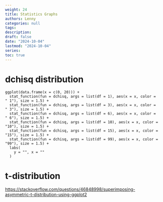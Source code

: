 ```yaml
---
weight: 24
title: Statistics Graphs
authors: Lenny
categories: null
tags: 
description: 
draft: false
date: "2024-10-04"
lastmod: "2024-10-04"
series:
toc: true
---
```



<!--more-->

# dchisq distribution

```
ggplot(data.frame(x = c(0, 20))) +
  stat_function(fun = dchisq, args = list(df = 1), aes(x = x, color = " 1"), size = 1.5) +
  stat_function(fun = dchisq, args = list(df = 3), aes(x = x, color = " 3"), size = 1.5) +
  stat_function(fun = dchisq, args = list(df = 6), aes(x = x, color = " 6"), size = 1.5) +
  stat_function(fun = dchisq, args = list(df = 10), aes(x = x, color = "10"), size = 1.5) +
  stat_function(fun = dchisq, args = list(df = 15), aes(x = x, color = "15"), size = 1.5) +
  stat_function(fun = dchisq, args = list(df = 99), aes(x = x, color = "99"), size = 1.5) +
  labs(
    y = "", x = ""
  )
```

# t-distribution

https://stackoverflow.com/questions/46848998/superimposing-asymmetric-t-distribution-using-ggplot2